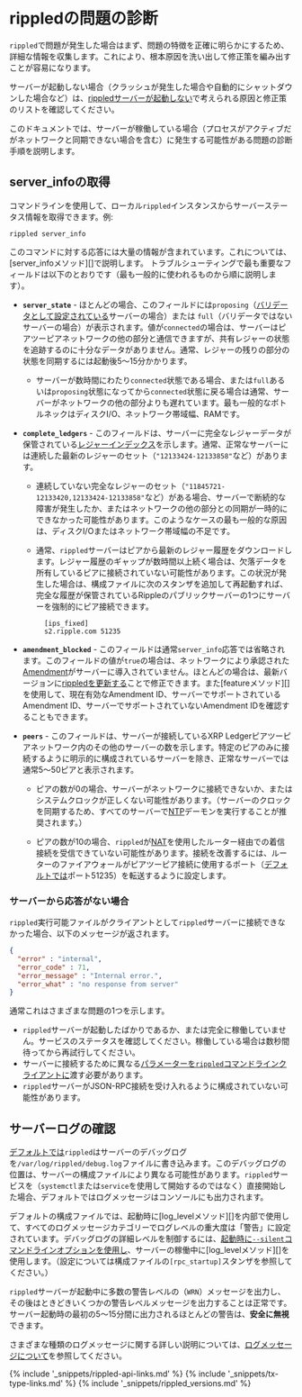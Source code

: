 # rippledの問題の診断

`rippled`で問題が発生した場合はまず、問題の特徴を正確に明らかにするため、詳細な情報を収集します。これにより、根本原因を洗い出して修正策を編み出すことが容易になります。

サーバーが起動しない場合（クラッシュが発生した場合や自動的にシャットダウンした場合など）は、[rippledサーバーが起動しない](server-wont-start.html)で考えられる原因と修正策のリストを確認してください。

このドキュメントでは、サーバーが稼働している場合（プロセスがアクティブだがネットワークと同期できない場合を含む）に発生する可能性がある問題の診断手順を説明します。

## server_infoの取得

コマンドラインを使用して、ローカル`rippled`インスタンスからサーバーステータス情報を取得できます。例:

```
rippled server_info
```

このコマンドに対する応答には大量の情報が含まれています。これについては、[server_infoメソッド][]で説明します。
トラブルシューティングで最も重要なフィールドは以下のとおりです（最も一般的に使われるものから順に説明します）。

- **`server_state`** - ほとんどの場合、このフィールドには`proposing`（[バリデータとして設定されている](run-rippled-as-a-validator.html)サーバーの場合）または `full`（バリデータではないサーバーの場合）が表示されます。値が`connected`の場合は、サーバーはピアツーピアネットワークの他の部分と通信できますが、共有レジャーの状態を追跡するのに十分なデータがありません。通常、レジャーの残りの部分の状態を同期するには起動後5～15分かかります。

    - サーバーが数時間にわたり`connected`状態である場合、または`full`あるいは`proposing`状態になってから`connected`状態に戻る場合は通常、サーバーがネットワークの他の部分よりも遅れています。最も一般的なボトルネックはディスクI/O、ネットワーク帯域幅、RAMです。

- **`complete_ledgers`** - このフィールドは、サーバーに完全なレジャーデータが保管されている[レジャーインデックス](basic-data-types.html#レジャーインデックス)を示します。通常、正常なサーバーには連続した最新のレジャーのセット（`"12133424-12133858"`など）があります。

    - 連続していない完全なレジャーのセット（`"11845721-12133420,12133424-12133858"`など）がある場合、サーバーで断続的な障害が発生したか、またはネットワークの他の部分との同期が一時的にできなかった可能性があります。このようなケースの最も一般的な原因は、ディスクI/Oまたはネットワーク帯域幅の不足です。

    - 通常、`rippled`サーバーはピアから最新のレジャー履歴をダウンロードします。レジャー履歴のギャップが数時間以上続く場合は、欠落データを所有しているピアに接続されていない可能性があります。この状況が発生した場合は、構成ファイルに次のスタンザを追加して再起動すれば、完全な履歴が保管されているRippleのパブリックサーバーの1つにサーバーを強制的にピア接続できます。

            [ips_fixed]
            s2.ripple.com 51235

- **`amendment_blocked`** - このフィールドは通常`server_info`応答では省略されます。このフィールドの値が`true`の場合は、ネットワークにより承認された[Amendment](amendments.html)がサーバーに導入されていません。ほとんどの場合は、最新バージョンに[rippledを更新する](install-rippled.html)ことで修正できます。また[featureメソッド][]を使用して、現在有効なAmendment ID、サーバーでサポートされているAmendment ID、サーバーでサポートされていないAmendment IDを確認することもできます。

- **`peers`** - このフィールドは、サーバーが接続しているXRP Ledgerピアツーピアネットワーク内のその他のサーバーの数を示します。特定のピアのみに接続するように明示的に構成されているサーバーを除き、正常なサーバーでは通常5～50ピアと表示されます。

    - ピアの数が0の場合、サーバーがネットワークに接続できないか、またはシステムクロックが正しくない可能性があります。（サーバーのクロックを同期するため、すべてのサーバーで[NTP](http://www.ntp.org/)デーモンを実行することが推奨されます。）

    - ピアの数が10の場合、`rippled`が[NAT](https://en.wikipedia.org/wiki/Network_address_translation)を使用したルーター経由での着信接続を受信できていない可能性があります。接続を改善するには、ルーターのファイアウォールがピアツーピア接続に使用するポート（[デフォルトでは](https://github.com/ripple/rippled/blob/8429dd67e60ba360da591bfa905b58a35638fda1/cfg/rippled-example.cfg#L1065)ポート51235）を転送するように設定します。

### サーバーから応答がない場合

`rippled`実行可能ファイルがクライアントとして`rippled`サーバーに接続できなかった場合、以下のメッセージが返されます。

```json
{
  "error" : "internal",
  "error_code" : 71,
  "error_message" : "Internal error.",
  "error_what" : "no response from server"
}
```

通常これはさまざまな問題の1つを示します。

- `rippled`サーバーが起動したばかりであるか、または完全に稼働していません。サービスのステータスを確認してください。稼働している場合は数秒間待ってから再試行してください。
- サーバーに接続するために異なる[パラメーターを`rippled`コマンドラインクライアントに](commandline-usage.html#クライアントモードのオプション)渡す必要があります。
- `rippled`サーバーがJSON-RPC接続を受け入れるように構成されていない可能性があります。


## サーバーログの確認

[デフォルトでは](https://github.com/ripple/rippled/blob/master/cfg/rippled-example.cfg#L1139-L1142)`rippled`はサーバーのデバッグログを`/var/log/rippled/debug.log`ファイルに書き込みます。このデバッグログの位置は、サーバーの構成ファイルにより異なる可能性があります。`rippled`サービスを（`systemctl`または`service`を使用して開始するのではなく）直接開始した場合、デフォルトではログメッセージはコンソールにも出力されます。

デフォルトの構成ファイルでは、起動時に[log_levelメソッド][]を内部で使用して、すべてのログメッセージカテゴリーでログレベルの重大度は「警告」に設定されています。デバッグログの詳細レベルを制御するには、[起動時に`--silent`コマンドラインオプションを使用し](commandline-usage.html#詳細レベルのオプション)、サーバーの稼働中に[log_levelメソッド][]を使用します。（設定については構成ファイルの`[rpc_startup]`スタンザを参照してください。）

`rippled`サーバーが起動中に多数の警告レベルの（`WRN`）メッセージを出力し、その後はときどきいくつかの警告レベルメッセージを出力することは正常です。サーバー起動時の最初の5～15分間に出力されるほとんどの警告は、**安全に無視**できます。

さまざまな種類のログメッセージに関する詳しい説明については、[ログメッセージについて](understanding-log-messages.html)を参照してください。



<!--{# common link defs #}-->
{% include '_snippets/rippled-api-links.md' %}
{% include '_snippets/tx-type-links.md' %}
{% include '_snippets/rippled_versions.md' %}
